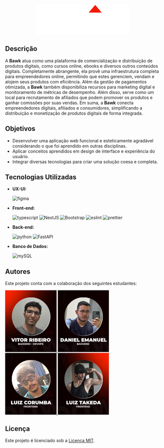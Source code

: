 <center> <img src="../public/assets/img/logo.png"> </center>

## Descrição

A **Bawk** atua como uma plataforma de comercialização e distribuição de produtos digitais, como cursos online, ebooks e diversos outros conteúdos digitais. Completamente abrangente, ela provê uma infraestrutura completa para empreendedores online, permitindo que estes gerenciem, vendam e alojem seus produtos com eficiência. Além da gestão de pagamentos otimizada, a **Bawk** também disponibiliza recursos para marketing digital e monitoramento de métricas de desempenho. Além disso, serve como um local para recrutamento de afiliados que podem promover os produtos e ganhar comissões por suas vendas. Em suma, a **Bawk** conecta empreendedores digitais, afiliados e consumidores, simplificando a distribuição e monetização de produtos digitais de forma integrada.

## Objetivos

- Desenvolver uma aplicação web funcional e esteticamente agradável considerando o que foi aprendido em outras disciplinas.
- Aplicar conceitos aprendidos em design de interface e experiência do usuário.
- Integrar diversas tecnologias para criar uma solução coesa e completa.

## Tecnologias Utilizadas

- **UX-UI:**

  ![figma](https://img.shields.io/badge/Figma-ff2400.svg?style=for-the-badge&logo=Figma&logoColor=white)

- **Front-end:**

  ![typescript](https://img.shields.io/badge/TypeScript-ff2400.svg?style=for-the-badge&logo=TypeScript&logoColor=white)
  ![NextJS](https://img.shields.io/badge/Next.js-ff2400.svg?style=for-the-badge&logo=nextdotjs&logoColor=white)
  ![Bootstrap](https://img.shields.io/badge/Bootstrap-ff2400.svg?style=for-the-badge&logo=Bootstrap&logoColor=white)
  ![eslint](https://img.shields.io/badge/ESLint-ff2400.svg?style=for-the-badge&logo=ESLint&logoColor=white)
  ![prettier](https://img.shields.io/badge/Prettier-ff2400.svg?style=for-the-badge&logo=Prettier&logoColor=white)

- **Back-end:**

  ![python](https://img.shields.io/badge/Python-ff2400.svg?style=for-the-badge&logo=Python&logoColor=white)
  ![FastAPI](https://img.shields.io/badge/FastAPI-ff2400.svg?style=for-the-badge&logo=FastAPI&logoColor=white)

- **Banco de Dados:**

  ![mySQL](https://img.shields.io/badge/MySQL-ff2400.svg?style=for-the-badge&logo=MySQL&logoColor=white)

## Autores

Este projeto conta com a colaboração dos seguintes estudantes:

<a href="https://www.github.com/vitorRibeiro7" target="_blank">
    <img height="200px" src="../public/assets/img/authors/author-vitor.png">
</a>
<a href="https://www.github.com/cDanx" target="_blank">
<img height="200px" src="../public/assets/img/authors/author-daniel.png">
</a>
<a href="https://www.github.com/corumbs" target="_blank">
<img height="200px" src="../public/assets/img/authors/author-corumba.png">
</a>
<a href="https://www.github.com/TakedaGalaxy" target="_blank">
<img height="200px" src="../public/assets/img/authors/author-takeda.png">
</a>

## Licença

Este projeto é licenciado sob a [Licença MIT](https://opensource.org/license/mit/).
